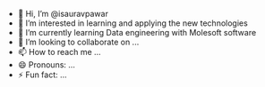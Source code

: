 - 👋 Hi, I’m @isauravpawar
- 👀 I’m interested in learning and applying the new technologies 
- 🌱 I’m currently learning Data engineering with Molesoft software
- 💞️ I’m looking to collaborate on ...
- 📫 How to reach me ...
- 😄 Pronouns: ...
- ⚡ Fun fact: ...

<!---
isauravpawar/isauravpawar is a ✨ special ✨ repository because its `README.md` (this file) appears on your GitHub profile.
You can click the Preview link to take a look at your changes.
--->
